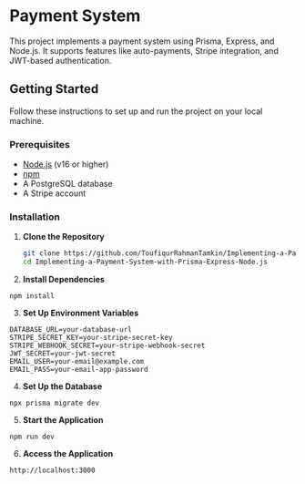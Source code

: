 # Payment System

This project implements a payment system using Prisma, Express, and Node.js. It supports features like auto-payments, Stripe integration, and JWT-based authentication.

## Getting Started

Follow these instructions to set up and run the project on your local machine.

### Prerequisites

- [Node.js](https://nodejs.org/) (v16 or higher)
- [npm](https://www.npmjs.com/)
- A PostgreSQL database
- A Stripe account

### Installation

1. **Clone the Repository**

   ```sh
   git clone https://github.com/ToufiqurRahmanTamkin/Implementing-a-Payment-System-with-Prisma-Express-Node.js.git
   cd Implementing-a-Payment-System-with-Prisma-Express-Node.js
   ```

2. **Install Dependencies**

`npm install`

3. **Set Up Environment Variables**

```
DATABASE_URL=your-database-url
STRIPE_SECRET_KEY=your-stripe-secret-key
STRIPE_WEBHOOK_SECRET=your-stripe-webhook-secret
JWT_SECRET=your-jwt-secret
EMAIL_USER=your-email@example.com
EMAIL_PASS=your-email-app-password
```

4. **Set Up the Database**

`npx prisma migrate dev`

5. **Start the Application**

`npm run dev`

6. **Access the Application**

`http://localhost:3000`
